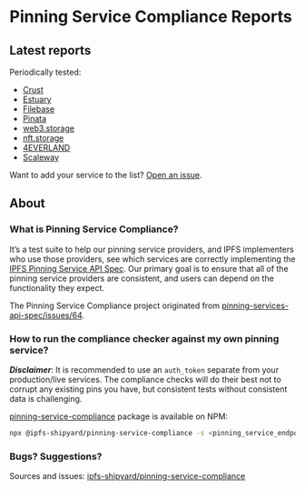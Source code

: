 <script src="./telemetry.js"></script>

# Pinning Service Compliance Reports

## Latest reports

Periodically tested:

* [Crust](./pin.crustcode.com.md)
* [Estuary](./api.estuary.tech.md)
* [Filebase](./api.filebase.io.md)
* [Pinata](./api.pinata.cloud.md)
* [web3.storage](./api.web3.storage.md)
* [nft.storage](./nft.storage.md)
* [4EVERLAND](./api.4everland.dev.md)
* [Scaleway](./fr-par.ipfs.labs.scw.cloud.md)

Want to add your service to the list? [Open an issue](https://github.com/ipfs-shipyard/pinning-service-compliance/issues/new).


## About

### What is Pinning Service Compliance?

It’s a test suite to help our pinning service providers, and IPFS implementers who use those providers, see which services are correctly implementing the [IPFS Pinning Service API Spec](https://ipfs.github.io/pinning-services-api-spec/).  Our primary goal is to ensure that all of the pinning service providers are consistent, and users can depend on the functionality they expect.

The Pinning Service Compliance project originated from [pinning-services-api-spec/issues/64](https://github.com/ipfs/pinning-services-api-spec/issues/64).

### How to run the compliance checker against my own pinning service?

***Disclaimer***: It is recommended to use an `auth_token` separate from your production/live services. The compliance checks will do their best not to corrupt any existing pins you have, but consistent tests without consistent data is challenging.

[pinning-service-compliance](https://www.npmjs.com/package/@ipfs-shipyard/pinning-service-compliance) package is available on NPM:

```bash
npx @ipfs-shipyard/pinning-service-compliance -s <pinning_service_endpoint> <auth_token>
```

### Bugs? Suggestions?

Sources and issues: [ipfs-shipyard/pinning-service-compliance](https://github.com/ipfs-shipyard/pinning-service-compliance)
